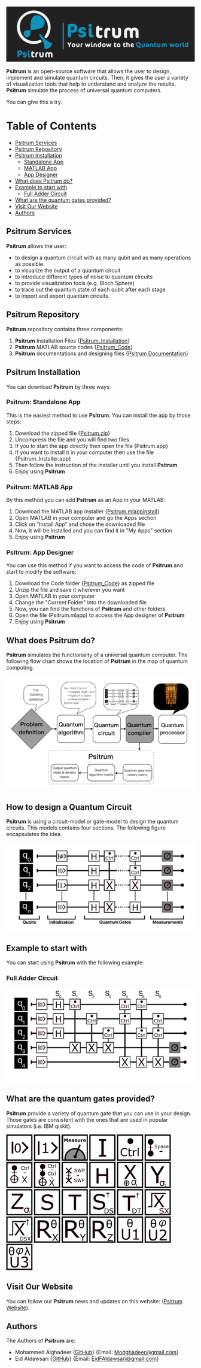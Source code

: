 ![Image](Psitrum_Documentation/Psitrum_Header.jpeg)


**Psitrum** is an open-source software that allows the user to design, implement and simulate quantum circuits. Then, it gives the user a variety of visualization tools that help to understand and analyze the results. **Psitrum** simulate the process of universal quantum computers. 


You can give this a try.

# Table of Contents
-  [Psitrum Services](#psitrum-services)
-  [Psitrum Repository](#psitrum-repository)
-  [Psitrum Installation](#psitrum-installation)
    * [Standalone App](#psitrum-standalone-app)
    * [MATLAB App](#psitrum-matlab-app)
    * [App Designer](#psitrum-app-designer)
-  [What does Psitrum do?](#what-does-psitrum-do)
-  [Example to start with](#example-to-start-with)
    * [Full Adder Circuit](#full-adder-circuit)
-  [What are the quantum gates provided?](#what-are-the-quantum-gates-provided)
-  [Visit Our Website](#visit-our-website)
-  [Authors](#authors)


## Psitrum Services
**Psitrum** allows the user:
- to design a quantum circuit with as many qubit and as many operations as possible.
- to visualize the output of a quantum circuit
- to introduce different types of noise to quantum circuits
- to provide visualization tools (e.g. Bloch Sphere)
- to trace out the quantum state of each qubit after each stage
- to import and export quantum circuits.

## Psitrum Repository

**Psitrum** repository contains three components:
1. **Psitrum** Installation Files {[Psitrum_Installation](https://github.com/MoGhadeer/Psitrum/tree/main/Psitrum_Installation)}
2. **Psitrum** MATLAB source codes {[Psitrum_Code](https://github.com/MoGhadeer/Psitrum/tree/main/Psitrum_Code)}
3. **Psitrum** documentations and designing files {[Psitrum Documentation](https://github.com/MoGhadeer/Psitrum/tree/main/Psitrum_Documentation)}

## Psitrum Installation
You can download **Psitrum** by three ways:
### Psitrum: Standalone App
This is the easiest method to use **Psitrum**. You can install the app by those steps:
1. Download the zipped file {[Psitrum.zip](https://github.com/MoGhadeer/Psitrum/tree/main/Psitrum_Installation/Psitrum.zip)}
2. Uncompress the file and you will find two files
3. If you to start the app directly then open the fila {Psitrum.app}
4. If you want to install it in your computer then use the file {Psitrum_Installer.app}
5. Then follow the instruction of the installer until you install **Psitrum**
6. Enjoy using **Psitrum**

### Psitrum: MATLAB App
By this method you can add **Psitrum** as an App in your MATLAB:
1. Download the MATLAB app installer {[Psitrum.mlappinstall](https://github.com/MoGhadeer/Psitrum/blob/main/Psitrum_Installation/Psitrum.mlappinstall)}
2. Open MATLAB in your computer and go the Apps section
3. Click on "Install App" and chose the downloaded file
4. Now, it will be installed and you can find it in "My Apps" section
5. Enjoy using **Psitrum**

### Psitrum: App Designer
You can use this method if you want to access the code of **Psitrum** and start to modify the software:
1. Download the Code folder {[Psitrum_Code](https://github.com/MoGhadeer/Psitrum/tree/main/Psitrum_Code)} as zipped file
2. Unzip the file and save it wherever you want
3. Open MATLAB in your computer
4. Change the "Current Folder" into the downloaded file
5. Now, you can find the functions of **Psitrum** and other folders 
6. Open the file (Psitrum.mlapp) to access the App designer of **Psitrum**
7. Enjoy using **Psitrum**

## What does Psitrum do?
**Psitrum** simulates the functionality of a universal quantum computer. The following flow chart shows the location of **Psitrum** in the map of quantum computing.

![Image](Psitrum_Documentation/Quantumsimulatorflowchart.jpeg)

## How to design a Quantum Circuit
**Psitrum** is using a circuit-model or gate-model to design the quantum circuits. This models contains four sections. 
The following figure encapsulates the idea.

![Image](Psitrum_Documentation/Circuitmodelexample.jpeg)

## Example to start with
You can start using **Psitrum** with the following example:

### Full Adder Circuit
![Image](Psitrum_Documentation/FullAdder.jpeg)

## What are the quantum gates provided?
**Psitrum** provide a variety of quantum gate that you can use in your design. Those gates are consistent with the ones that are used in popular simulators (i.e. IBM qiskit).

<img src="Psitrum_Documentation/Gates/0.jpeg" alt="drawing" style="width:70px;"/>  <img src="Psitrum_Documentation/Gates/1.jpeg" alt="drawing" style="width:70px;"/>  <img src="Psitrum_Documentation/Gates/Measure.jpeg" alt="drawing" style="width:70px;"/>  <img src="Psitrum_Documentation/Gates/I.jpeg" alt="drawing" style="width:70px;"/>  <img src="Psitrum_Documentation/Gates/Ctrl.jpeg" alt="drawing" style="width:70px;"/>  <img src="Psitrum_Documentation/Gates/Space.jpeg" alt="drawing" style="width:70px;"/>  <img src="Psitrum_Documentation/Gates/Cnot.jpeg" alt="drawing" style="width:70px;"/>  <img src="Psitrum_Documentation/Gates/TF.jpeg" alt="drawing" style="width:70px;"/>  <img src="Psitrum_Documentation/Gates/Swp.jpeg" alt="drawing" style="width:70px;"/>  <img src="Psitrum_Documentation/Gates/H.jpeg" alt="drawing" style="width:70px;"/>  <img src="Psitrum_Documentation/Gates/X.jpeg" alt="drawing" style="width:70px;"/>  <img src="Psitrum_Documentation/Gates/Y.jpeg" alt="drawing" style="width:70px;"/>  <img src="Psitrum_Documentation/Gates/Z.jpeg" alt="drawing" style="width:70px;"/>  <img src="Psitrum_Documentation/Gates/S.jpeg" alt="drawing" style="width:70px;"/>  <img src="Psitrum_Documentation/Gates/T.jpeg" alt="drawing" style="width:70px;"/>  <img src="Psitrum_Documentation/Gates/DS.jpeg" alt="drawing" style="width:70px;"/>  <img src="Psitrum_Documentation/Gates/DT.jpeg" alt="drawing" style="width:70px;"/>  <img src="Psitrum_Documentation/Gates/SX.jpeg" alt="drawing" style="width:70px;"/>  <img src="Psitrum_Documentation/Gates/DSX.jpeg" alt="drawing" style="width:70px;"/>  <img src="Psitrum_Documentation/Gates/RX.jpeg" alt="drawing" style="width:70px;"/>  <img src="Psitrum_Documentation/Gates/RY.jpeg" alt="drawing" style="width:70px;"/>  <img src="Psitrum_Documentation/Gates/RZ.jpeg" alt="drawing" style="width:70px;"/>  <img src="Psitrum_Documentation/Gates/U1.jpeg" alt="drawing" style="width:70px;"/>  <img src="Psitrum_Documentation/Gates/U2.jpeg" alt="drawing" style="width:70px;"/>  <img src="Psitrum_Documentation/Gates/U3.jpeg" alt="drawing" style="width:70px;"/>

## Visit Our Website

You can follow our **Psitrum** news and updates on this website: ([Psitrum Website](https://github.com/MoGhadeer/Psitrum.git)).

## Authors

The Authors of **Psitrum** are:
- Mohammed Alghadeer {[GitHub](https://github.com/MoGhadeer)} {Email: Modghadeer@gmail.com}
- Eid Aldawsari {[GitHub](https://github.com/EidFAldawsari)} {Email: EidFAldawsari@gmail.com}
